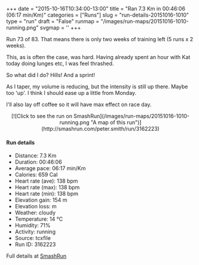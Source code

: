 +++
date = "2015-10-16T10:34:00-13:00"
title = "Ran 7.3 Km in 00:46:06 (06:17 min/Km)"
categories = ["Runs"]
slug = "run-details-20151016-1010"
type = "run"
draft = "False"
runmap = "/images/run-maps/20151016-1010-running.png"
svgmap = '<polyline points="54 0, 55 7, 59 10, 60 16, 65 24, 61 25, 58 27, 55 35, 53 36, 55 42, 54 46, 48 63, 44 68, 44 73, 40 75, 29 79, 34 80, 36 81, 35 86, 34 89, 36 95, 35 97, 34 98, 28 100, 26 99, 23 96, 23 94, 27 92, 29 89, 28 87, 30 80, 29 78, 44 73, 45 67, 49 62, 55 43, 56 43, 65 45, 69 41, 73 39, 74 37, 76 34, 76 31, 73 26, 69 26, 66 24, 60 16, 61 10, 60 9, 56 8, 56 8">'
+++

Run 73 of 83. That means there is only two weeks of training left (5 runs x 2 weeks). 

This, as is often the case, was hard.  Having already spent an hour with Kat today doing lunges etc, I was feel thrashed.  

So what did I do? Hills!  And a sprint! 

As I taper, my volume is reducing, but the intensity is still up there. Maybe too 'up'. I think I should ease up a little from Monday. 

I'll also lay off coffee so it will have max effect on race day. 



<!--more-->

<center>
[![Click to see the run on SmashRun](/images/run-maps/20151016-1010-running.png "A map of this run")](http://smashrun.com/peter.smith/run/3162223)
</center>

#### Run details

* Distance: 7.3 Km
* Duration: 00:46:06
* Average pace: 06:17 min/Km
* Calories: 659 Cal
* Heart rate (ave): 138 bpm
* Heart rate (max): 138 bpm
* Heart rate (min): 138 bpm
* Elevation gain: 154 m
* Elevation loss:  m
* Weather: cloudy
* Temperature: 14 &deg;C
* Humidity: 71%
* Activity: running
* Source: tcxfile
* Run ID: 3162223

Full details at [SmashRun](http://smashrun.com/peter.smith/run/3162223)